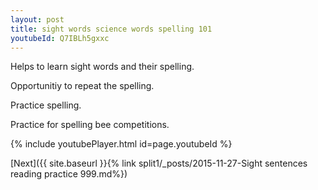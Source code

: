 ```yaml
---
layout: post
title: sight words science words spelling 101
youtubeId: Q7IBLh5gxxc
---
```

 
 
Helps to learn sight words and their spelling.

Opportunitiy to repeat the spelling. 

Practice spelling. 
 
Practice for spelling bee competitions. 
 
{% include youtubePlayer.html id=page.youtubeId %}
 
 

[Next]({{ site.baseurl }}{% link  split1/_posts/2015-11-27-Sight sentences reading practice 999.md%})
 
